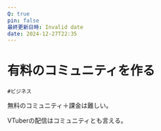 ```yaml
---
Q: true
pin: false
最終更新日時: Invalid date
date: 2024-12-27T22:35
---
```

# 有料のコミュニティを作る

`#ビジネス`

無料のコミュニティ＋課金は難しい。

VTuberの配信はコミュニティとも言える。